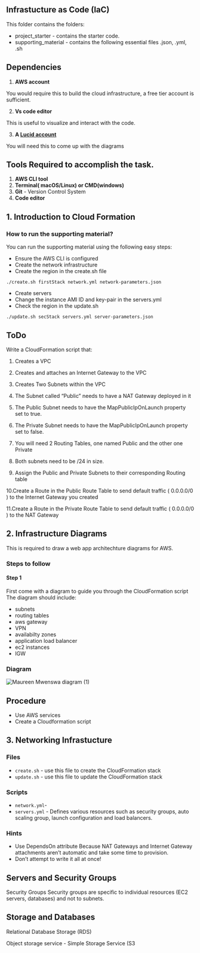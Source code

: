 ## Infrastucture as Code (IaC)

This folder contains the folders:
*  project_starter - contains the starter code.
*  supporting_material - contains the following essential files .json, .yml, .sh 

## Dependencies

1. **AWS account**


You would require this to build the cloud infrastructure, a free tier account is sufficient.

2. **Vs code editor**

This is useful to visualize and interact with the code.

3. **A [Lucid account](https://www.lucidchart.com)** 

You will need this to come up with the diagrams

## Tools Required to accomplish the task.

1. **AWS CLI tool**
2. **Terminal( macOS/Linux) or CMD(windows)**
3. **Git** - Version Control System
4. **Code editor**


## 1. Introduction to Cloud Formation

### How to run the supporting material?

You can run the supporting material using the following easy steps:

- Ensure the AWS CLI is configured
- Create the network infrastructure 
- Create the region in the create.sh file
```
./create.sh firstStack network.yml network-parameters.json
```

- Create servers
- Change the instance AMI ID and key-pair in the servers.yml
- Check the region in the update.sh
```
./update.sh secStack servers.yml server-parameters.json
```
## ToDo
Write a CloudFormation script that:

1. Creates a VPC

2. Creates and attaches an Internet Gateway to the VPC

3. Creates Two Subnets within the VPC

4. The Subnet called “Public” needs to have a NAT Gateway deployed in it

5. The Public Subnet needs to have the MapPublicIpOnLaunch property set to true.

6. The Private Subnet needs to have the MapPublicIpOnLaunch property set to false.

7. You will need 2 Routing Tables, one named Public and the other one Private

8. Both subnets need to be /24 in size.

9. Assign the Public and Private Subnets to their corresponding Routing table

10.Create a Route in the Public Route Table to send default traffic ( 0.0.0.0/0 ) to the Internet Gateway you created

11.Create a Route in the Private Route Table to send default traffic ( 0.0.0.0/0 ) to the NAT Gateway



## 2. Infrastructure Diagrams

This is required to draw a web app architechture diagrams for AWS.

### Steps to follow
 
#### Step 1

First come with a diagram to guide you through the CloudFormation script
The diagram should include:
- subnets
- routing tables
- aws gateway
- VPN
- availabilty zones
- application load balancer 
- ec2 instances
- IGW

### Diagram
        
![Maureen Mwenswa diagram (1)](https://user-images.githubusercontent.com/84717663/187095613-d9d4004e-b6cf-448a-8cdc-4c0a7a79e2a2.jpeg)



## Procedure

* Use AWS services
* Create a Cloudformation script  

## 3. Networking Infrastucture

### Files

* `create.sh` - use this file to create the CloudFormation stack
* `update.sh` - use this file to update the CloudFormation stack

### Scripts
* `network.yml`-
* `servers.yml` - Defines various resources such as security groups, auto scaling group, launch configuration and load balancers.

### Hints

- Use DependsOn attribute Because NAT Gateways and Internet Gateway attachments aren’t automatic and take some time to provision.
-  Don’t attempt to write it all at once!

## Servers and Security Groups

Security Groups
Security groups are specific to individual resources (EC2 servers, databases) and not to subnets.

## Storage and Databases

Relational Database Storage (RDS)

Object storage service - Simple Storage Service (S3
